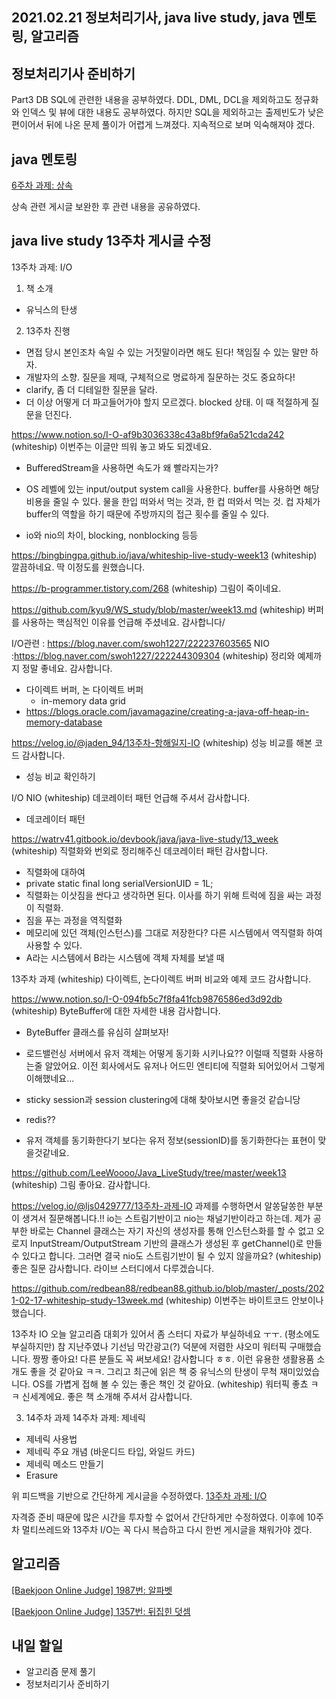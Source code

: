 ## 2021.02.21 정보처리기사, java live study, java 멘토링, 알고리즘

## 정보처리기사 준비하기
Part3 DB SQL에 관련한 내용을 공부하였다. DDL, DML, DCL을 제외하고도 정규화와 인덱스 및 뷰에 대한 내용도 공부하였다. 하지만 SQL을 제외하고는 출제빈도가 낮은 편이어서 뒤에 나온 문제 풀이가 어렵게 느껴졌다. 지속적으로 보며 익숙해져야 겠다.

## java 멘토링

[6주차 과제: 상속](https://hyeonic.tistory.com/13) 

상속 관련 게시글 보완한 후 관련 내용을 공유하였다.

## java live study 13주차 게시글 수정

13주차 과제: I/O 

1. 책 소개
 - 유닉스의 탄생

2. 13주차 진행

 - 면접 당시 본인조차 속일 수 있는 거짓말이라면 해도 된다! 책임질 수 있는 말만 하자.
 - 개발자의 소향. 질문을 제때, 구체적으로 명료하게 질문하는 것도 중요하다!
 - clarify, 좀 더 디테일한 질문을 달라.
 - 더 이상 어떻게 더 파고들어가야 할지 모르겠다. blocked 상태. 이 때 적절하게 질문을 던진다.

https://www.notion.so/I-O-af9b3036338c43a8bf9fa6a521cda242
(whiteship) 이번주는 이글만 띄워 놓고 봐도 되겠네요.

 - BufferedStream을 사용하면 속도가 왜 빨라지는가?
- OS 레벨에 있는 input/output system call을 사용한다. buffer를 사용하면 해당 비용을 줄일 수 있다. 물을 한입 떠와서 먹는 것과, 한 컵 떠와서 먹는 것. 컵 자체가 buffer의 역할을 하기 때문에 주방까지의 접근 횟수를 줄일 수 있다.

 - io와 nio의 차이, blocking, nonblocking 등등

https://bingbingpa.github.io/java/whiteship-live-study-week13
(whiteship) 깔끔하네요. 딱 이정도를 원했습니다.

https://b-programmer.tistory.com/268
(whiteship) 그림이 죽이네요.

https://github.com/kyu9/WS_study/blob/master/week13.md
(whiteship) 버퍼를 사용하는 핵심적인 이유를 언급해 주셨네요. 감사합니다/

I/O관련 : https://blog.naver.com/swoh1227/222237603565
NIO :https://blog.naver.com/swoh1227/222244309304
(whiteship) 정리와 예제까지 정말 좋네요. 감사합니다.

- 다이렉트 버퍼, 논 다이렉트 버퍼
   - in-memory data grid
 - https://blogs.oracle.com/javamagazine/creating-a-java-off-heap-in-memory-database

https://velog.io/@jaden_94/13주차-항해일지-IO
(whiteship) 성능 비교를 해본 코드 감사합니다.

 - 성능 비교 확인하기

I/O
NIO
(whiteship) 데코레이터 패턴 언급해 주셔서 감사합니다.

 - 데코레이터 패턴

https://watrv41.gitbook.io/devbook/java/java-live-study/13_week
(whiteship) 직렬화와 번외로 정리해주신 데코레이터 패턴 감사합니다.

 - 직렬화에 대하여
 - private static final long serialVersionUID = 1L;
 - 직렬화는 이삿짐을 싼다고 생각하면 된다. 이사를 하기 위해 트럭에 짐을 싸는 과정이 직렬화.
 - 짐을 푸는 과정을 역직렬화
 - 메모리에 있던 객체(인스턴스)를 그대로 저장한다? 다른 시스템에서 역직렬화 하여 사용할 수 있다.
 - A라는 시스템에서 B라는 시스템에 객체 자체를 보낼 때

13주차 과제
(whiteship) 다이렉트, 논다이렉트 버퍼 비교와 예제 코드 감사합니다.

https://www.notion.so/I-O-094fb5c7f8fa41fcb9876586ed3d92db
(whiteship) ByteBuffer에 대한 자세한 내용 감사합니다.

 - ByteBuffer 클래스를 유심히 살펴보자!
 
 - 로드밸런싱 서버에서 유저 객체는 어떻게 동기화 시키나요?? 이럴때 직렬화 사용하는줄 알았어요. 이전 회사에서도 유저나 어드민 엔티티에 직렬화 되어있어서 그렇게 이해했네요...
 - sticky session과 session clustering에 대해 찾아보시면 좋을것 같습니당
 - redis??
 - 유저 객체를 동기화한다기 보다는 유저 정보(sessionID)를 동기화한다는 표현이 맞을것같네요.

https://github.com/LeeWoooo/Java_LiveStudy/tree/master/week13
(whiteship) 그림 좋아요. 감사합니다.

https://velog.io/@ljs0429777/13주차-과제-IO
과제를 수행하면서 알쏭달쏭한 부분이 생겨서 질문해봅니다.!!
io는 스트림기반이고 nio는 채널기반이라고 하는데.
제가 공부한 바로는 Channel 클래스는 자기 자신의 생성자를 통해 인스턴스화를 할 수 없고 오로지 InputStream/OutputStream 기반의 클래스가 생성된 후 getChannel()로 만들수 있다고 합니다. 그러면 결국 nio도 스트림기반이 될 수 있지 않을까요?
(whiteship) 좋은 질문 감사합니다. 라이브 스터디에서 다루겠습니다.

https://github.com/redbean88/redbean88.github.io/blob/master/_posts/2021-02-17-whiteship-study-13week.md
(whiteship) 이번주는 바이트코드 안보이나 했습니다.

13주차 IO
오늘 알고리즘 대회가 있어서 좀 스터디 자료가 부실하네요 ㅜㅜ. (평소에도 부실하지만)
참 지난주였나 기선님 막간광고(?) 덕분에 저렴한 샤오미 워터픽 구매했습니다. 짱짱 좋아요! 다른 분들도 꼭 써보세요! 감사합니다 ㅎㅎ. 이런 유용한 생활용품 소개도 좋을 것 같아요 ㅋㅋ.
그리고 최근에 읽은 책 중 유닉스의 탄생이 무척 재미있었습니다. OS를 가볍게 접해 볼 수 있는 좋은 책인 것 같아요.
(whiteship) 워터픽 좋쵸 ㅋㅋ 신세계에요. 좋은 책 소개해 주셔서 감사합니다.

3. 14주차 과제
14주차 과제: 제네릭
 - 제네릭 사용법
 - 제네릭 주요 개념 (바운디드 타입, 와일드 카드)
 - 제네릭 메소드 만들기
 - Erasure

위 피드백을 기반으로 간단하게 게시글을 수정하였다.
[13주차 과제: I/O](https://hyeonic.tistory.com/112)

자격증 준비 때문에 많은 시간을 투자할 수 없어서 간단하게만 수정하였다. 이후에 10주차 멀티쓰레드와 13주차 I/O는 꼭 다시 복습하고 다시 한번 게시글을 채워가야 겠다.

## 알고리즘

[[Baekjoon Online Judge] 1987번: 알파벳](https://hyeonic.tistory.com/133)

[[Baekjoon Online Judge] 1357번: 뒤집힌 덧셈](https://hyeonic.tistory.com/134)

## 내일 할일
 - 알고리즘 문제 풀기
 - 정보처리기사 준비하기